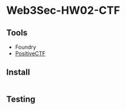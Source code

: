 # Web3Sec-HW02-CTF

## Tools
- Foundry
- [PositiveCTF](https://github.com/PositiveSecurity/PositiveCTF.git)

## Install
```
```

## Testing
```
```